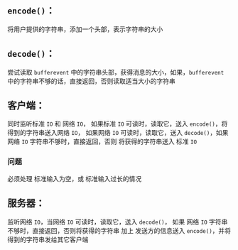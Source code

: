
## `encode()`：
将用户提供的字符串，添加一个头部，表示字符串的大小

## `decode()`：
尝试读取 `bufferevent` 中的字符串头部，获得消息的大小，如果，`bufferevent` 中的字符串不够的话，直接返回，否则读取适当大小的字符串

## 客户端：
同时监听标准 `IO` 和 网络 `IO`，
如果标准 `IO` 可读时，读取它，送入 `encode()`，将得到的字符串送入网络 `IO`，
如果网络 `IO` 可读时，读取它，送入 `decode()`，如果 网络 `IO` 字符串不够时，直接返回，否则 将获得的字符串送入 标准 `IO`

### 问题
必须处理 标准输入为空，或 标准输入过长的情况

## 服务器：
监听网络 `IO`，当网络 `IO` 可读时，读取它，送入 `decode()`，
如果 网络 `IO` 字符串不够时，直接返回，否则将获得的字符串 加上 发送方的信息送入 `encode()`，并将得到的字符串发给其它客户端

